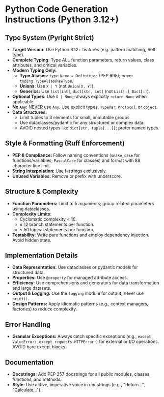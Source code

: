 # Python Code Generation Instructions (Python 3.12+)

## Type System (Pyright Strict)
- **Target Version:** Use Python 3.12+ features (e.g. pattern matching, Self type).
- **Complete Typing:** Type ALL function parameters, return values, class attributes, and critical variables.
- **Modern Typing Only:**
  - **Type Aliases:** `type Name = Definition` (PEP 695); never `typing.TypeAlias`/`NewType`.
  - **Unions:** Use `X | Y` (not `Union[X, Y]`).
  - **Generics:** Use `list[int]`, `dict[str, int]` (not `List[:]`, `Dict[:]`).
- **Optional Types:** Use `X | None`; always explicitly `return None` when applicable.
- **No `Any`:** NEVER use `Any`. Use explicit types, `TypeVar`, `Protocol`, or `object`.
- **Data Structures:**
  - Limit tuples to 3 elements for small, immutable groups.
  - Use dataclasses/pydantic for any structured or complex data.
  - AVOID nested types like `dict[str, tuple[...]]`; prefer named types.

## Style & Formatting (Ruff Enforcement)
- **PEP 8 Compliance:** Follow naming conventions (`snake_case` for functions/variables; `PascalCase` for classes) and format with 88 character line limit.
- **String Interpolation:** Use f-strings exclusively.
- **Unused Variables:** Remove or prefix with underscore.

## Structure & Complexity
- **Function Parameters:** Limit to 5 arguments; group related parameters using dataclasses.
- **Complexity Limits:**
  - Cyclomatic complexity < 10.
  - ≤ 12 branch statements per function.
  - ≤ 50 logical statements per function.
- **Testability:** Write pure functions and employ dependency injection. Avoid hidden state.

## Implementation Details
- **Data Representation:** Use dataclasses or pydantic models for structured data.
- **Properties:** Use `@property` for managed attribute access.
- **Efficiency:** Use comprehensions and generators for data transformation and large datasets.
- **Output & Logging:** Use the `logging` module for output; never use `print()`.
- **Design Patterns:** Apply idiomatic patterns (e.g., context managers, factories) to reduce complexity.

## Error Handling
- **Granular Exceptions:** Always catch specific exceptions (e.g., `except ValueError:`, `except requests.HTTPError:`) for external or I/O operations. AVOID bare except blocks.

## Documentation
- **Docstrings:** Add PEP 257 docstrings for all public modules, classes, functions, and methods.
- **Style:** Use active, imperative voice in docstrings (e.g., "Return...", "Calculate...").

